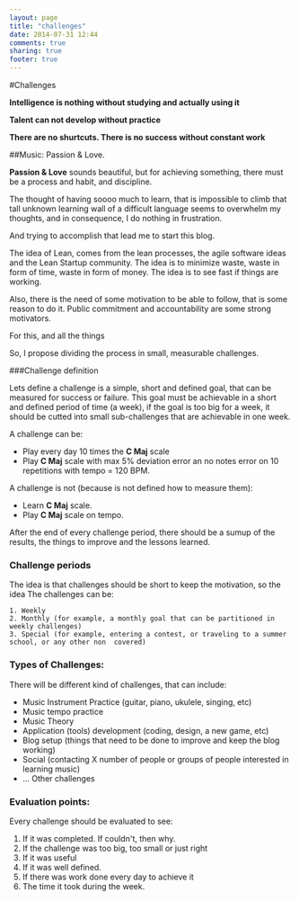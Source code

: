```yaml
---
layout: page
title: "challenges"
date: 2014-07-31 12:44
comments: true
sharing: true
footer: true
---
```


#Challenges


**Intelligence is nothing without studying and actually using it**

**Talent can not develop without practice**

**There are no shurtcuts. There is no success without constant work**

##Music: Passion & Love.

**Passion & Love** sounds beautiful, but for achieving something, there must be a process and habit, and discipline.

The thought of having soooo much to learn, that is impossible to climb that tall unknown learning wall of a difficult language seems to overwhelm my thoughts, and in consequence, I do nothing in frustration.

And trying to accomplish that lead me to start this blog.

The idea of Lean, comes from the lean processes, the agile software ideas and the Lean Startup community.
The idea is to minimize waste, waste in form of time, waste in form of money. The idea is to see fast if things are working.

Also, there is the need of some motivation to be able to follow, that is some reason to do it. Public commitment and accountability are some strong motivators.

For this, and all the things 

So, I propose dividing the process in small, measurable challenges.

###Challenge definition

Lets define a challenge is a simple, short and defined goal, that can be measured for success or failure.
This goal must be achievable in a short and defined period of time (a week), if the goal is too big for a week, it should be cutted into small sub-challenges that are achievable in one week.

A challenge can be:

 * Play every day 10 times the **C Maj** scale
 * Play **C Maj** scale with max 5% deviation error an no notes error on 10 repetitions with tempo = 120 BPM.
 
A challenge is not (because is not defined how to measure them):

 * Learn **C Maj** scale.
 * Play  **C Maj** scale on tempo.

After the end of every challenge period, there should be a sumup of the results, the things to improve and the lessons learned.

### Challenge periods
The idea is that challenges should be short to keep the motivation, so the idea
The challenges can be:
    
    1. Weekly
    2. Monthly (for example, a monthly goal that can be partitioned in weekly challenges)
    3. Special (for example, entering a contest, or traveling to a summer school, or any other non  covered)

### Types of Challenges:

There will be different kind of challenges, that can include:

 * Music Instrument Practice (guitar, piano, ukulele, singing, etc)
 * Music tempo practice
 * Music Theory
 * Application (tools) development (coding, design, a new game, etc)
 * Blog setup (things that need to be done to improve and keep the blog working)
 * Social (contacting X number of people or groups of people interested in learning music)
 * ... Other challenges

### Evaluation points:

Every challenge should be evaluated to see:

 1. If it was completed. If couldn't, then why.
 2. If the challenge was too big, too small or just right
 3. If it was useful
 4. If it was well defined.
 5. If there was work done every day to achieve it
 6. The time it took during the week.


